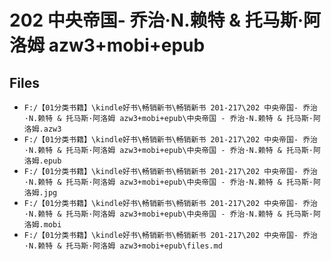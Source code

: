 # 202 中央帝国- 乔治·N.赖特 & 托马斯·阿洛姆 azw3+mobi+epub

## Files

- `F:/【01分类书籍】\kindle好书\畅销新书\畅销新书 201-217\202 中央帝国- 乔治·N.赖特 & 托马斯·阿洛姆 azw3+mobi+epub\中央帝国 - 乔治·N.赖特 & 托马斯·阿洛姆.azw3`
- `F:/【01分类书籍】\kindle好书\畅销新书\畅销新书 201-217\202 中央帝国- 乔治·N.赖特 & 托马斯·阿洛姆 azw3+mobi+epub\中央帝国 - 乔治·N.赖特 & 托马斯·阿洛姆.epub`
- `F:/【01分类书籍】\kindle好书\畅销新书\畅销新书 201-217\202 中央帝国- 乔治·N.赖特 & 托马斯·阿洛姆 azw3+mobi+epub\中央帝国 - 乔治·N.赖特 & 托马斯·阿洛姆.jpg`
- `F:/【01分类书籍】\kindle好书\畅销新书\畅销新书 201-217\202 中央帝国- 乔治·N.赖特 & 托马斯·阿洛姆 azw3+mobi+epub\中央帝国 - 乔治·N.赖特 & 托马斯·阿洛姆.mobi`
- `F:/【01分类书籍】\kindle好书\畅销新书\畅销新书 201-217\202 中央帝国- 乔治·N.赖特 & 托马斯·阿洛姆 azw3+mobi+epub\files.md`
